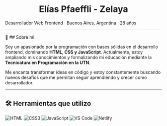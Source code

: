 <div align="center">

# **Elías Pfaeffli - Zelaya**

</div>

Desarrollador Web Frontend · Buenos Aires, Argentina · 28 años

---
🚀 ## Sobre mi

Soy un apasionado por la programación con bases sólidas en el desarrollo frontend, dominando **HTML, CSS y JavaScript**. Actualmente, estoy ampliando mis conocimientos y formalizando mi educación mediante la **Tecnicatura en Programación en la UTN**.

Me encanta transformar ideas en código y estoy constantemente buscando nuevos desafíos que me permitan seguir aprendiendo y crecer como desarrollador.

---
## 🛠️ Herramientas que utilizo

![HTML](https://img.shields.io/badge/HTML-E34F26?style=plastic&logo=html5&logoColor=white)
![CSS3](https://img.shields.io/badge/CSS3-1572B6?style=plastic&logo=css3&logoColor=white)
![JavaScript](https://img.shields.io/badge/JavaScript-F7DF1E?style=plastic&logo=javascript&logoColor=black)
![VS Code](https://img.shields.io/badge/VS_Code-007ACC?style=plastic&logo=visual-studio-code&logoColor=white)
![Netlify](https://img.shields.io/badge/Netlify-00C7B7?style=plastic&logo=netlify&logoColor=white)



